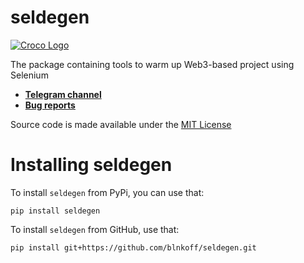 # seldegen

[![Croco Logo](https://i.ibb.co/G5Pjt6M/logo.png)](https://t.me/crocofactory)

The package containing tools to warm up Web3-based project using Selenium

- **[Telegram channel](https://t.me/crocofactory)**
- **[Bug reports](https://github.com/blnkoff/seldegen/issues)**

Source code is made available under the [MIT License](LICENSE)

# Installing seldegen
To install `seldegen` from PyPi, you can use that:

```shell
pip install seldegen
```

To install `seldegen` from GitHub, use that:

```shell
pip install git+https://github.com/blnkoff/seldegen.git
```